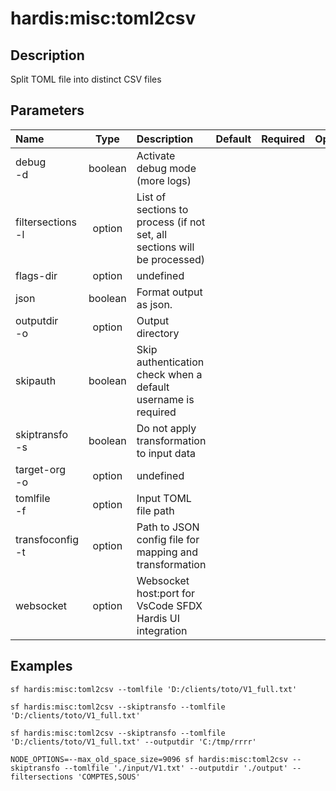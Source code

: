 <!-- This file has been generated with command 'sf hardis:doc:plugin:generate'. Please do not update it manually or it may be overwritten -->
# hardis:misc:toml2csv

## Description

Split TOML file into distinct CSV files

## Parameters

| Name                  |  Type   | Description                                                              | Default | Required | Options |
|:----------------------|:-------:|:-------------------------------------------------------------------------|:-------:|:--------:|:-------:|
| debug<br/>-d          | boolean | Activate debug mode (more logs)                                          |         |          |         |
| filtersections<br/>-l | option  | List of sections to process (if not set, all sections will be processed) |         |          |         |
| flags-dir             | option  | undefined                                                                |         |          |         |
| json                  | boolean | Format output as json.                                                   |         |          |         |
| outputdir<br/>-o      | option  | Output directory                                                         |         |          |         |
| skipauth              | boolean | Skip authentication check when a default username is required            |         |          |         |
| skiptransfo<br/>-s    | boolean | Do not apply transformation to input data                                |         |          |         |
| target-org<br/>-o     | option  | undefined                                                                |         |          |         |
| tomlfile<br/>-f       | option  | Input TOML file path                                                     |         |          |         |
| transfoconfig<br/>-t  | option  | Path to JSON config file for mapping and transformation                  |         |          |         |
| websocket             | option  | Websocket host:port for VsCode SFDX Hardis UI integration                |         |          |         |

## Examples

```shell
sf hardis:misc:toml2csv --tomlfile 'D:/clients/toto/V1_full.txt' 
```

```shell
sf hardis:misc:toml2csv --skiptransfo --tomlfile 'D:/clients/toto/V1_full.txt' 
```

```shell
sf hardis:misc:toml2csv --skiptransfo --tomlfile 'D:/clients/toto/V1_full.txt' --outputdir 'C:/tmp/rrrr'
```

```shell
NODE_OPTIONS=--max_old_space_size=9096 sf hardis:misc:toml2csv --skiptransfo --tomlfile './input/V1.txt' --outputdir './output' --filtersections 'COMPTES,SOUS'
```


